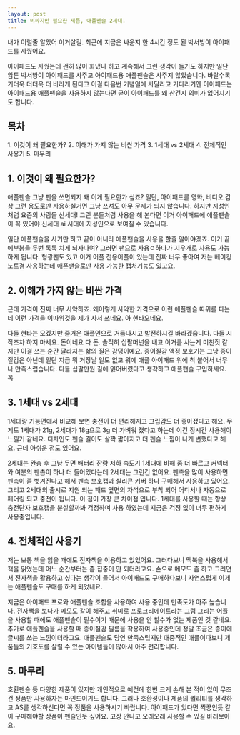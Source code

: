 ```yaml
---
layout: post
title: 비싸지만 필요한 제품, 애플펜슬 2세대.
---
```


내가 이럴줄 알았어 이거살걸.
최근에 지금은 싸운지 한 4시간 정도 된 박서방이 아이패드를 사줬어요.

아이패드도 사줬는데 괜히 많이 화냈나 하고 계속해서 그런 생각이 들기도 하지만 일단 암튼 박서방이 아이패드를 사주고 아이패드용 애플팬슬은 사주지 않았습니다.
바랄수록 거더욱 더더욱 더 바라게 된다고 이걸 다음번 기념일에 사달라고 기다리기엔 아이패드는 아이패드용 애플팬슬을 사용하지 않는다면 굳이 아이패드를 왜 산건지 의미가 없어지기도 합니다.


<h2>목차</h2>
1. 이것이 왜 필요한가?
2. 이해가 가지 않는 비싼 가격
3. 1세대 vs 2세대
4. 전체적인 사용기
5. 마무리



<h2>1. 이것이 왜 필요한가?</h2>
애플팬슬 그냥 팬을 쓰면되지 왜 이게 필요한가 싶죠?
일단, 아이패드를 영화, 비디오 감상 그런 용도로만 사용하실거면 그냥 쓰셔도 아무 문제가 되지 않습니다.
하지만 지성인처럼 요즘의 사람들 신세대! 그런 분들처럼 사용을 해 본다면 이거 아이패드에 애플펜슬이 꼭 있어야 신세대 ai 시대에 지성인으로 보여질 수 있습니다.

일단 애플팬슬을 사기만 하고 끝이 아니라 애플팬슬을 사용을 할줄 알아야겠죠.
이거 끝에부붐을 두번 톡톡 치게 되자나여?
그러면 팬으로 사용ㅇ하다가 지우개로 사용도 가능하게 됩니다.
형광팬도 있고 이거 어플 전용어플이 있는데 진짜 너무 좋아여 저는 베이킹 노트겸 사용하는데 애픈팬슬로만 사용 가능한 캡처기능도 있고요.



<h2>2. 이해가 가지 않는 비싼 가격</h2>
근데 가격이 진짜 너무 사악하죠.
왜이렇게 사악한 가격으로 이런 애플펜슬 따위를 파는데 이런 가격을 이따위것을 제가 사서 쓰네요.
아 현타오네요.

다들 현타는 오겠지만 즐거운 애플인으로 거듭나시고 발전하시길 바라겠습니다.
다들 시작조차 하지 마세요. 돈이네요 다 돈.
솔직히 십팔머넌을 내고 이거를 사는게 미친짓 같지만 이걸 쓰는 순간 달라지는 삶의 질은 감덩이예요.
종이질감 액정 보호기는 그냥 종이질감은 아닌데 일단 지금 뭐 거장날 일도 없고 워에 애플 아이패드 위에 착 붙어서 너무나 만족스럽습니다.
다들 십팔만원 길에 잃어버렸다고 생각하고 애플팬슬 구입하세요. 꼭



<h2>3. 1세대 vs 2세대</h2>
1세대랑 기능면에서 비교해 보면 충전이 더 편리해지고 그립감도 더 좋아졌다고 해요.
무게도 1세대가 21g, 2세대가 18g으로 3g 더 가벼워 졌다고 하는데 이건 장시간 사용해야 느낄거 같네요.
디자인도 펜슬 길이도 살짝 짧아지고 더 펜슬 느낌이 나게 변했다고 해요.
근데 아쉬운 점도 있어요.

2세대는 완충 후 그냥 두면 배터리 잔량 저하 속도기 1세대에 비해 좀 더 빠르고 커넥터와 여분의 펜촙이 하나 더 들어있다는데 2세대는 그런건 없어요.
펜촉을 많이 사용하면 펜촉이 좀 벗겨진다고 해서 펜촉 보호캡과 실리콘 커버 하나 구매해서 사용하고 있어요.
그리고 2세대의 출시로 지원 되는 패드 옆면의 자석으로 부착 되어 어디서나 자동으로 페어링 되고 충전이 됩니다.
이 점이 가장 큰 차이점 입니다.
1세대를 사용할 때는 항상 충전단자 보호캡을 분실할까봐 걱정하며 사용 하였는데 지금은 걱정 없이 너무 편하게 사용중입니다.



<h2>4. 전체적인 사용기</h2>
저는 보통 책을 읽을 때에도 전자책을 이용하고 있었어요.
그러다보니 맥북을 사용해서 책을 읽었는데 어느 순간부터는 좀 집중이 안 되더라고요.
손으로 메모도 좀 하고 그러면서 전자책을 활용하고 싶다는 생각이 들어서 아이패드도 구매하다보니 자연스럽게 이제는 애플펜슬도 구매를 하게 되었네요.

지금은 아이패드 프로와 애플펜슬 조합을 사용하여 사용 중인데 만족도가 아주 높습니다.
전자책을 보다가 메모도 같이 해주고 취미로 프로크리에이트라는 그림 그리는 어플을 사용할 때에도 애플펜슬이 필수이기 때문에 사용을 안 할수가 없는 제품인 것 같네요.
추가로 애플펜슬을 사용할 때 종이질감 필름을 착용하여 사용중인데 정말 조금은 종이에 글씨를 쓰는 느낌이더라고요.
애플펜슬도 당연 만족스럽지만 대중적인 애플이다보니 제품들의 기호도를 살릴 수 있는 아이템들이 많아서 아주 편리합니다.



<h2>5. 마무리</h2>
호환펜슬 등 다양한 제품이 있지만 개인적으로 예전에 한번 크게 손해 본 적이 있어 무조건 정품만 사용하자는 마인드이기도 합니다.
그러나 호환성이나 제품의 퀄리티를 생각하고 AS를 생각하신다면 꼭 정품을 사용하시기 바랍니다.
아이패드가 있다면 짝꿍인듯 같이 구매해야할 상품이 펜슬인듯 싶어요.
고장 안나고 오래오래 사용할 수 있길 바래보아요.